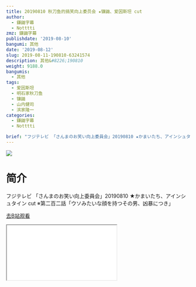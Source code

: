 ```yaml
---
title: 20190810 秋刀鱼的搞笑向上委员会 ★镰鼬、爱因斯坦 cut
author:
  - 鎌鼬字幕
  - Notttti
zmz: 鎌鼬字幕
publishdate: '2019-08-10'
bangumi: 其他
date: '2019-08-12'
slug: 2019-08-11-190810-63241574
description: 其他&#8226;190810
weight: 9188.0
bangumis:
  - 其他
tags:
  - 爱因斯坦
  - 明石家秋刀鱼
  - 镰鼬
  - 山内健司
  - 滨家隆一
categories:
  - 鎌鼬字幕
  - Notttti

brief: "フジテレビ 「さんまのお笑い向上委員会」20190810 ★かまいたち、アインシュタイン cut ※第二百二話「ウソみたいな顔を持つその男、凶暴につき」"
---
```

![](https://raw.githubusercontent.com/tcgriffith/owaraisite/master/static/tmpimg/d78bc4d7018dddf889848284430ad7bbaa67dab8.jpg.480.jpg)
# 简介  
フジテレビ
「さんまのお笑い向上委員会」20190810 ★かまいたち、アインシュタイン cut
※第二百二話「ウソみたいな顔を持つその男、凶暴につき」  

[去B站观看](https://www.bilibili.com/video/av63241574/)
<div class ="resp-container"><iframe class="testiframe" src="//player.bilibili.com/player.html?aid=63241574"", scrolling="no", allowfullscreen="true" > </iframe></div> 
